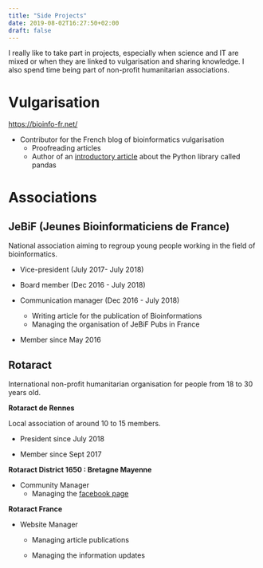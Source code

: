 ```yaml
---
title: "Side Projects"
date: 2019-08-02T16:27:50+02:00
draft: false
---
```


I really like to take part in projects, especially when science and IT are mixed or when they are linked to vulgarisation and sharing knowledge. I also spend time being part of non-profit humanitarian associations. 

# Vulgarisation 

https://bioinfo-fr.net/ 

- Contributor for the French blog of bioinformatics vulgarisation
    - Proofreading articles
    - Author of an [introductory article](https://bioinfo-fr.net/apprivoiser-lami-urside-de-python-pandas "Article d'introduction à pandas") about the Python library called pandas

# Associations

## JeBiF (Jeunes Bioinformaticiens de France)

National association aiming to regroup young people working in the field of bioinformatics.

- Vice-president (July 2017- July 2018)

- Board member (Dec 2016 - July 2018)

- Communication manager (Dec 2016 - July 2018)
    - Writing article for the publication of Bioinformations
    - Managing the organisation of JeBiF Pubs in France

- Member since May 2016

## Rotaract

International non-profit humanitarian organisation for people from 18 to 30 years old.

**Rotaract de Rennes**

Local association of around 10 to 15 members.

- President since July 2018

- Member since Sept 2017

**Rotaract District 1650 : Bretagne Mayenne**

- Community Manager
    - Managing the [facebook page](https://www.facebook.com/rotaractdistrict1650 "Facebook page of District 1650")

**Rotaract France**

- Website Manager
    - Managing article publications

    - Managing the information updates
